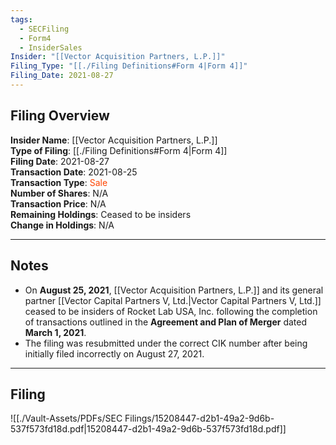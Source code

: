 ```yaml
---
tags:
  - SECFiling
  - Form4
  - InsiderSales
Insider: "[[Vector Acquisition Partners, L.P.]]"
Filing_Type: "[[./Filing Definitions#Form 4|Form 4]]"
Filing_Date: 2021-08-27
---
```


## Filing Overview

**Insider Name**: [[Vector Acquisition Partners, L.P.]]  
**Type of Filing**: [[./Filing Definitions#Form 4|Form 4]]  
**Filing Date**: 2021-08-27  
**Transaction Date**: 2021-08-25  
**Transaction Type**: <span style="color:orangered">Sale</span>  
**Number of Shares**: N/A  
**Transaction Price**: N/A  
**Remaining Holdings**: Ceased to be insiders  
**Change in Holdings**: N/A  

---

## Notes

- On **August 25, 2021**, [[Vector Acquisition Partners, L.P.]] and its general partner [[Vector Capital Partners V, Ltd.|Vector Capital Partners V, Ltd.]] ceased to be insiders of Rocket Lab USA, Inc. following the completion of transactions outlined in the **Agreement and Plan of Merger** dated **March 1, 2021**.
- The filing was resubmitted under the correct CIK number after being initially filed incorrectly on August 27, 2021.

---

## Filing

![[./Vault-Assets/PDFs/SEC Filings/15208447-d2b1-49a2-9d6b-537f573fd18d.pdf|15208447-d2b1-49a2-9d6b-537f573fd18d.pdf]]
